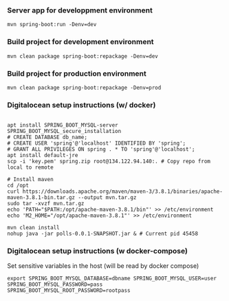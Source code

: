 ### Server app for developpment environment

`mvn spring-boot:run -Denv=dev`

### Build project for development environment

`mvn clean package spring-boot:repackage -Denv=dev`

### Build project for production environment

`mvn clean package spring-boot:repackage -Denv=prod`

### Digitalocean setup instructions (w/ docker)

```shell

apt install SPRING_BOOT_MYSQL-server
SPRING_BOOT_MYSQL_secure_installation
# CREATE DATABASE db_name;
# CREATE USER 'spring'@'localhost' IDENTIFIED BY 'spring';
# GRANT ALL PRIVILEGES ON spring . * TO 'spring'@'localhost';
apt install default-jre
scp -i 'key.pem' spring.zip root@134.122.94.140:. # Copy repo from local to remote

# Install maven
cd /opt
curl https://downloads.apache.org/maven/maven-3/3.8.1/binaries/apache-maven-3.8.1-bin.tar.gz --output mvn.tar.gz
sudo tar -xvzf mvn.tar.gz
echo 'PATH="$PATH:/opt/apache-maven-3.8.1/bin"' >> /etc/environment
echo 'M2_HOME="/opt/apache-maven-3.8.1"' >> /etc/environment

mvn clean install
nohup java -jar polls-0.0.1-SNAPSHOT.jar & # Current pid 45458

```

### Digitalocean setup instructions (w docker-compose)

Set sensitive variables in the host (will be read by docker compose)

```shell
export SPRING_BOOT_MYSQL_DATABASE=dbname SPRING_BOOT_MYSQL_USER=user  SPRING_BOOT_MYSQL_PASSWORD=pass SPRING_BOOT_MYSQL_ROOT_PASSWORD=rootpass
```
